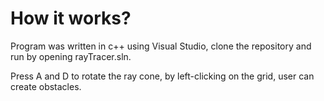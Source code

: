 # How it works?

Program was written in c++ using Visual Studio, clone the repository and run by opening rayTracer.sln. 

Press A and D to rotate the ray cone, by left-clicking on the grid, user can create obstacles.

